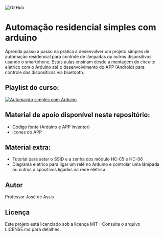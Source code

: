 ![GitHub](https://img.shields.io/github/license/professorjosedeassis/arduinolampada)
# Automação residencial simples com arduino
Aprenda passo a passo na prática a desenvolver um projeto simples de automação residencial para controle de lâmpadas ou outros dispositivos usando o smartphone.
Estas aulas ensinam desde a montagem do circuito elétrico com o Arduino até o desenvolvimento do APP (Android) para controle dos dispositivos via bluetooth.
## Playlist do curso:
[![Automação simples com Arduino](https://img.youtube.com/vi/fl6T8_RROHw/0.jpg)](https://www.youtube.com/playlist?list=PLbEOwbQR9lqyx55WVP8BtlHTZE3iOHdNJ "Automação simples com Arduino")
## Material de apoio disponível neste repositório:
* Código fonte (Arduino e APP Inventor)
* icones do APP
## Material extra:
* Tutorial para setar o SSID e a senha dos módulo HC-05 e HC-06
* Diagrama elétrico para ligar um relé no Arduino e controlar uma lâmpada ou outros dispositivos ligados na rede elétrica.
## Autor
Professor José de Assis
## Licença
Este projeto está licenciado sob a licença MIT - Consulte o arquivo LICENSE.md para detalhes.
